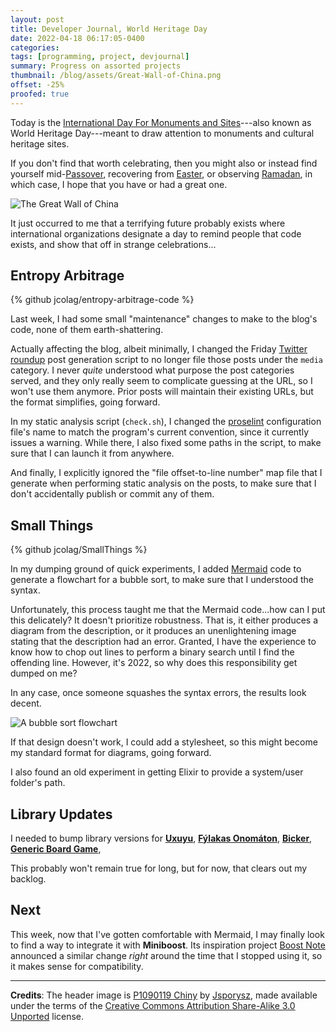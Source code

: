 ```yaml
---
layout: post
title: Developer Journal, World Heritage Day
date: 2022-04-18 06:17:05-0400
categories:
tags: [programming, project, devjournal]
summary: Progress on assorted projects
thumbnail: /blog/assets/Great-Wall-of-China.png
offset: -25%
proofed: true
---
```


Today is the [International Day For Monuments and Sites](https://en.wikipedia.org/wiki/International_Day_For_Monuments_and_Sites)---also known as World Heritage Day---meant to draw attention to monuments and cultural heritage sites.

If you don't find that worth celebrating, then you might also or instead find yourself mid-[Passover](https://en.wikipedia.org/wiki/Passover), recovering from [Easter](https://en.wikipedia.org/wiki/Easter), or observing [Ramadan](https://en.wikipedia.org/wiki/Ramadan), in which case, I hope that you have or had a great one.

![The Great Wall of China](/blog/assets/Great-Wall-of-China.png "It feels like a grave historical injustice that Mongolia hasn't built The Awesome Ladder of the Eurasian Steppe as a tourist trap...")

It just occurred to me that a terrifying future probably exists where international organizations designate a day to remind people that code exists, and show that off in strange celebrations...

## Entropy Arbitrage

{% github jcolag/entropy-arbitrage-code %}

Last week, I had some small "maintenance" changes to make to the blog's code, none of them earth-shattering.

Actually affecting the blog, albeit minimally, I changed the Friday [Twitter roundup](/blog/tag/week) post generation script to no longer file those posts under the `media` category.  I never *quite* understood what purpose the post categories served, and they only really seem to complicate guessing at the URL, so I won't use them anymore.  Prior posts will maintain their existing URLs, but the format simplifies, going forward.

In my static analysis script (`check.sh`), I changed the [proselint](http://proselint.com/) configuration file's name to match the program's current convention, since it currently issues a warning.  While there, I also fixed some paths in the script, to make sure that I can launch it from anywhere.

And finally, I explicitly ignored the "file offset-to-line number" map file that I generate when performing static analysis on the posts, to make sure that I don't accidentally publish or commit any of them.

## Small Things

{% github jcolag/SmallThings %}

In my dumping ground of quick experiments, I added [Mermaid](https://mermaid-js.github.io/) code to generate a flowchart for a bubble sort, to make sure that I understood the syntax.

Unfortunately, this process taught me that the Mermaid code...how can I put this delicately?  It doesn't prioritize robustness.  That is, it either produces a diagram from the description, or it produces an unenlightening image stating that the description had an error.  Granted, I have the experience to know how to chop out lines to perform a binary search until I find the offending line.  However, it's 2022, so why does this responsibility get dumped on me?

In any case, once someone squashes the syntax errors, the results look decent.

![A bubble sort flowchart](/blog/assets/assets/bubble_sort_mermaid.png "Don't use this sort in production")

If that design doesn't work, I could add a stylesheet, so this might become my standard format for diagrams, going forward.

I also found an old experiment in getting Elixir to provide a system/user folder's path.

## Library Updates

I needed to bump library versions for [**Uxuyu**](https://github.com/jcolag/Uxuyu), [**Fýlakas Onomáton**](https://github.com/jcolag/fylakas-onomaton), [**Bicker**](https://github.com/jcolag/Bicker), [**Generic Board Game**](https://github.com/jcolag/generic-board-game), 

This probably won't remain true for long, but for now, that clears out my backlog.

## Next

This week, now that I've gotten comfortable with Mermaid, I may finally look to find a way to integrate it with **Miniboost**.  Its inspiration project [Boost Note](https://boostnote.io/) announced a similar change *right* around the time that I stopped using it, so it makes sense for compatibility.

* * *

**Credits**:  The header image is [P1090119 Chiny](https://commons.wikimedia.org/wiki/File:P1090119_Chiny.JPG) by [Jsporysz](https://commons.wikimedia.org/w/index.php?title=User:Jsporysz), made available under the terms of the [Creative Commons Attribution Share-Alike 3.0 Unported](https://creativecommons.org/licenses/by-sa/3.0/deed.en) license.
